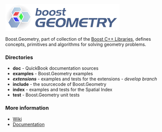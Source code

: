 ![Boost.Geometry](./doc/other/logo/logo_bkg.png)

Boost.Geometry, part of collection of the [Boost C++ Libraries](http://github.com/boostorg), defines concepts, primitives and algorithms for solving geometry problems.

### Directories

* **doc** - QuickBook documentation sources
* **examples** - Boost.Geometry examples
* **_extensions_** - examples and tests for the extensions - _develop branch_
* **include** - the sourcecode of Boost.Geometry
* **index** - examples and tests for the Spatial Index
* **test** - Boost.Geometry unit tests

### More information

* [Wiki](http://github.com/boostorg/geometry/wiki)
* [Documentation](http://boost.org/libs/geometry)
